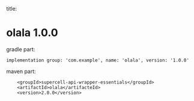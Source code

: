 
title:

# olala 1.0.0

gradle part:

    implementation group: 'com.example', name: 'olala', version: '1.0.0'

maven part:

        <groupId>supercell-api-wrapper-essentials</groupId>
        <artifactId>olala</artifacteId>
        <version>2.0.0</version>
